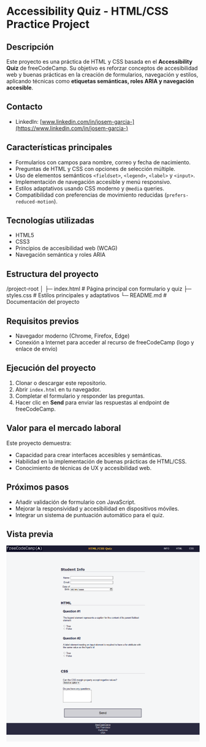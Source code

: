 # Accessibility Quiz - HTML/CSS Practice Project




## Descripción
Este proyecto es una práctica de HTML y CSS basada en el **Accessibility Quiz** de freeCodeCamp. Su objetivo es reforzar conceptos de accesibilidad web y buenas prácticas en la creación de formularios, navegación y estilos, aplicando técnicas como **etiquetas semánticas, roles ARIA y navegación accesible**.

## Contacto
- LinkedIn: [www.linkedin.com/in/josem-garcia-](https://www.linkedin.com/in/josem-garcia-)


## Características principales
- Formularios con campos para nombre, correo y fecha de nacimiento.
- Preguntas de HTML y CSS con opciones de selección múltiple.
- Uso de elementos semánticos `<fieldset>`, `<legend>`, `<label>` y `<input>`.
- Implementación de navegación accesible y menú responsivo.
- Estilos adaptativos usando CSS moderno y `@media` queries.
- Compatibilidad con preferencias de movimiento reducidas (`prefers-reduced-motion`).

## Tecnologías utilizadas
- HTML5
- CSS3
- Principios de accesibilidad web (WCAG)
- Navegación semántica y roles ARIA

## Estructura del proyecto
/project-root
│
├─ index.html # Página principal con formulario y quiz
├─ styles.css # Estilos principales y adaptativos
└─ README.md # Documentación del proyecto


## Requisitos previos
- Navegador moderno (Chrome, Firefox, Edge)
- Conexión a Internet para acceder al recurso de freeCodeCamp (logo y enlace de envío)

## Ejecución del proyecto
1. Clonar o descargar este repositorio.
2. Abrir `index.html` en tu navegador.
3. Completar el formulario y responder las preguntas.
4. Hacer clic en **Send** para enviar las respuestas al endpoint de freeCodeCamp.


## Valor para el mercado laboral
Este proyecto demuestra:
- Capacidad para crear interfaces accesibles y semánticas.
- Habilidad en la implementación de buenas prácticas de HTML/CSS.
- Conocimiento de técnicas de UX y accesibilidad web.


## Próximos pasos
- Añadir validación de formulario con JavaScript.
- Mejorar la responsividad y accesibilidad en dispositivos móviles.
- Integrar un sistema de puntuación automático para el quiz.

## Vista previa

![Cuestionario](Cuestionario.PNG)
